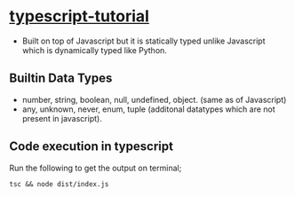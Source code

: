 # [typescript-tutorial](https://www.youtube.com/watch?v=d56mG7DezGs)

- Built on top of Javascript but it is statically typed unlike Javascript which is dynamically typed like Python. 


## Builtin Data Types
- number, string, boolean, null, undefined, object. (same as of Javascript)
- any, unknown, never, enum, tuple (additonal datatypes which are not present in javascript).

## Code execution in typescript
Run the following to get the output on terminal;
```
tsc && node dist/index.js
```
